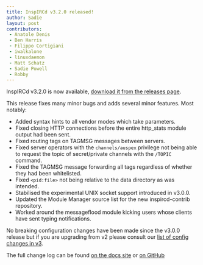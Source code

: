 ```yaml
---
title: InspIRCd v3.2.0 released!
author: Sadie
layout: post
contributors:
 - Anatole Denis
 - Ben Harris
 - Filippo Cortigiani
 - iwalkalone
 - linuxdaemon
 - Matt Schatz
 - Sadie Powell
 - Robby
---
```


InspIRCd v3.2.0 is now available, [download it from the releases page](https://github.com/inspircd/inspircd/releases).

This release fixes many minor bugs and adds several minor features. Most notably:

- Added syntax hints to all vendor modes which take parameters.
- Fixed closing HTTP connections before the entire http_stats module output had been sent.
- Fixed routing tags on TAGMSG messages between servers.
- Fixed server operators with the `channels/auspex` privilege not being able to request the topic of secret/private channels with the `/TOPIC` command.
- Fixed the TAGMSG message forwarding all tags regardless of whether they had been whitelisted.
- Fixed `<pid:file>` not being relative to the data directory as was intended.
- Stabilised the experimental UNIX socket support introduced in v3.0.0.
- Updated the Module Manager source list for the new inspircd-contrib repository.
- Worked around the messageflood module kicking users whose clients have sent typing notifications.

No breaking configuration changes have been made since the v3.0.0 release but if you are upgrading from v2 please consult our [list of config changes in v3](https://docs.inspircd.org/3/breaking-changes).

<!--more-->

The full change log can be found [on the docs site](https://docs.inspircd.org/3/change-log/#inspircd-320) or [on GitHub](https://github.com/inspircd/inspircd/compare/v3.1.0...v3.2.0)
